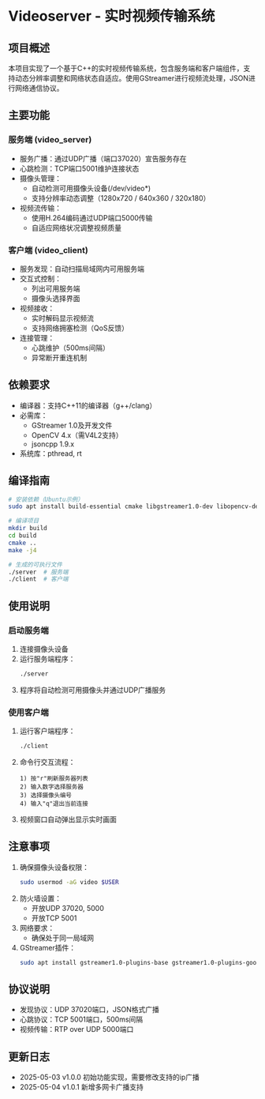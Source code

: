 # Videoserver - 实时视频传输系统

## 项目概述
本项目实现了一个基于C++的实时视频传输系统，包含服务端和客户端组件，支持动态分辨率调整和网络状态自适应。使用GStreamer进行视频流处理，JSON进行网络通信协议。

## 主要功能

### 服务端 (video_server)
- 服务广播：通过UDP广播（端口37020）宣告服务存在
- 心跳检测：TCP端口5001维护连接状态
- 摄像头管理：
  - 自动检测可用摄像头设备(/dev/video*)
  - 支持分辨率动态调整（1280x720 / 640x360 / 320x180）
- 视频流传输：
  - 使用H.264编码通过UDP端口5000传输
  - 自适应网络状况调整视频质量

### 客户端 (video_client)
- 服务发现：自动扫描局域网内可用服务端
- 交互式控制：
  - 列出可用服务端
  - 摄像头选择界面
- 视频接收：
  - 实时解码显示视频流
  - 支持网络拥塞检测（QoS反馈）
- 连接管理：
  - 心跳维护（500ms间隔）
  - 异常断开重连机制

## 依赖要求
- 编译器：支持C++11的编译器（g++/clang）
- 必需库：
  - GStreamer 1.0及开发文件
  - OpenCV 4.x（需V4L2支持）
  - jsoncpp 1.9.x
- 系统库：pthread, rt

## 编译指南

```bash
# 安装依赖（Ubuntu示例）
sudo apt install build-essential cmake libgstreamer1.0-dev libopencv-dev libjsoncpp-dev

# 编译项目
mkdir build
cd build
cmake ..
make -j4

# 生成的可执行文件
./server  # 服务端
./client  # 客户端
```

## 使用说明

### 启动服务端
1. 连接摄像头设备
2. 运行服务端程序：
   ```bash
   ./server
   ```
3. 程序将自动检测可用摄像头并通过UDP广播服务

### 使用客户端
1. 运行客户端程序：
   ```bash
   ./client
   ```
2. 命令行交互流程：
   ```
   1) 按"r"刷新服务器列表
   2) 输入数字选择服务器
   3) 选择摄像头编号
   4) 输入"q"退出当前连接
   ```
3. 视频窗口自动弹出显示实时画面

## 注意事项
1. 确保摄像头设备权限：
   ```bash
   sudo usermod -aG video $USER
   ```
2. 防火墙设置：
   - 开放UDP 37020, 5000
   - 开放TCP 5001
3. 网络要求：
   - 确保处于同一局域网
4. GStreamer插件：
   ```bash
   sudo apt install gstreamer1.0-plugins-base gstreamer1.0-plugins-good
   ```

## 协议说明
- 发现协议：UDP 37020端口，JSON格式广播
- 心跳协议：TCP 5001端口，500ms间隔
- 视频传输：RTP over UDP 5000端口

## 更新日志

- 2025-05-03 v1.0.0 初始功能实现，需要修改支持的ip广播
- 2025-05-04 v1.0.1 新增多网卡广播支持
